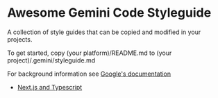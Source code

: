 # Awesome Gemini Code Styleguide

A collection of style guides that can be copied and modified in your projects.

To get started, copy (your platform)/README.md to (your project)/.gemini/styleguide.md

For background information see [Google's documentation](https://developers.google.com/gemini-code-assist/docs/customize-gemini-behavior-github#style-guide)

* [Next.js and Typescript](nextjs-typescript/README.md)